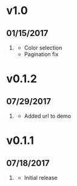 # v1.0
## 01/15/2017

1. [](#new)
    * Color selection
    * Pagination fix

# v0.1.2
## 07/29/2017

1. [](#new)
    * Added url to demo

# v0.1.1
## 07/18/2017

1. [](#new)
    * Initial release
